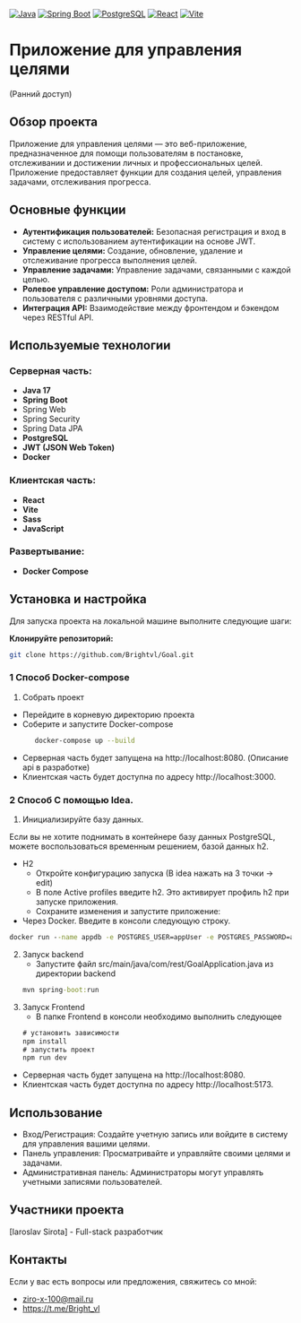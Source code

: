 [![Java](https://img.shields.io/badge/Java-17-blue.svg)](https://www.oracle.com/java/)
[![Spring Boot](https://img.shields.io/badge/Spring%20Boot-3.x-green.svg)](https://spring.io/projects/spring-boot)
[![PostgreSQL](https://img.shields.io/badge/PostgreSQL-13-blue.svg)](https://www.postgresql.org/)
[![React](https://img.shields.io/badge/React-18-blue.svg)](https://reactjs.org/)
[![Vite](https://img.shields.io/badge/Vite-4.0.0-yellow.svg)](https://vitejs.dev/)

# Приложение для управления целями

(Ранний доступ)

## Обзор проекта

Приложение для управления целями — это веб-приложение, предназначенное для помощи пользователям в постановке,  
отслеживании и достижении личных и профессиональных целей. Приложение предоставляет функции для создания целей,
управления задачами, отслеживания прогресса.

## Основные функции

- **Аутентификация пользователей:** Безопасная регистрация и вход в систему с использованием аутентификации на основе
  JWT.
- **Управление целями:** Создание, обновление, удаление и отслеживание прогресса выполнения целей.
- **Управление задачами:** Управление задачами, связанными с каждой целью.
- **Ролевое управление доступом:** Роли администратора и пользователя с различными уровнями доступа.
- **Интеграция API:** Взаимодействие между фронтендом и бэкендом через RESTful API.

## Используемые технологии

### Серверная часть:

- **Java 17**
- **Spring Boot**
- Spring Web
- Spring Security
- Spring Data JPA
- **PostgreSQL**
- **JWT (JSON Web Token)**
- **Docker**

### Клиентская часть:

- **React**
- **Vite**
- **Sass**
- **JavaScript**

### Развертывание:

- **Docker Compose**

## Установка и настройка

Для запуска проекта на локальной машине выполните следующие шаги:

**Клонируйте репозиторий:**

```bash
git clone https://github.com/Brightvl/Goal.git
```

### 1 Способ Docker-compose

1. Собрать проект

- Перейдите в корневую директорию проекта
- Соберите и запустите Docker-compose
  ```bash
     docker-compose up --build
  ```
- Серверная часть будет запущена на http://localhost:8080. (Описание api в разработке)
- Клиентская часть будет доступна по адресу http://localhost:3000.

### 2 Способ С помощью Idea.

1. Инициализируйте базу данных.

Если вы не хотите поднимать в контейнере базу данных PostgreSQL, можете воспользоваться
временным решением, базой данных h2.

- H2
    - Откройте конфигурацию запуска (В idea нажать на 3 точки -> edit)
    - В поле Active profiles введите h2. Это активирует профиль h2 при запуске приложения.
    - Сохраните изменения и запустите приложение:
- Через Docker. Введите в консоли следующую строку.

```cmd
docker run --name appdb -e POSTGRES_USER=appUser -e POSTGRES_PASSWORD=appPass -e POSTGRES_DB=appdb -p 5432:5432 -d postgres
```

2. Запуск backend
    - Запустите файл src/main/java/com/rest/GoalApplication.java из директории backend
    ```cmd
    mvn spring-boot:run
    ```
3. Запуск Frontend
    - В папке Frontend в консоли необходимо выполнить следующее
   ```cmd
   # установить зависимости 
   npm install
   # запустить проект
   npm run dev
   ```
- Серверная часть будет запущена на http://localhost:8080.
- Клиентская часть будет доступна по адресу http://localhost:5173.


## Использование

- Вход/Регистрация: Создайте учетную запись или войдите в систему для управления вашими целями.
- Панель управления: Просматривайте и управляйте своими целями и задачами.
- Административная панель: Администраторы могут управлять учетными записями пользователей.

## Участники проекта

[Iaroslav Sirota] - Full-stack разработчик

## Контакты

Если у вас есть вопросы или предложения, свяжитесь со мной:
- ziro-x-100@mail.ru
- https://t.me/Bright_vl
